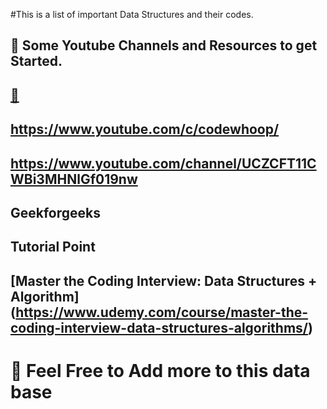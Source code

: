 #This is a list of important Data Structures and their codes.

## :memo: Some Youtube Channels and Resources to get Started.

## [:link:][Data Structure Mind Map]
[Data Structure Mind Map]:https://coggle.it/diagram/W5E5tqYlrXvFJPsq/t/master-the-interview-click-here-for-course-link


## https://www.youtube.com/c/codewhoop/
## https://www.youtube.com/channel/UCZCFT11CWBi3MHNlGf019nw
## Geekforgeeks
## Tutorial Point
## [Master the Coding Interview: Data Structures + Algorithm] (https://www.udemy.com/course/master-the-coding-interview-data-structures-algorithms/)





# :memo: Feel Free to Add more to this data base
